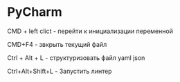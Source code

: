 # PyCharm #
CMD + left clict  - перейти к инициализации переменной

CMD+F4 - звкрыть текущий файл


Ctrl + Alt + L		- структуризовать файл yaml json

Ctrl+Alt+Shift+L    - Запустить линтер